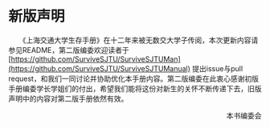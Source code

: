 # 新版声明

　　《上海交通大学生存手册》在十二年来被无数交大学子传阅，本次更新内容请参见README，第二版编委欢迎读者于[https://github.com/SurviveSJTU/SurviveSJTUMan](https://github.com/SurviveSJTU/SurviveSJTUManual) 提出issue与pull request，和我们一同讨论并协助优化本手册内容。第二版编委在此衷心感谢初版手册编委学长学姐们的付出，希望我们能将这份对新生的关怀不断传递下去，旧版声明中的内容对第二版手册依然有效。

<div align="right">本书编委会</div>
